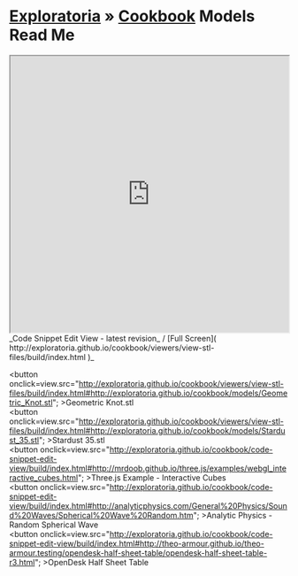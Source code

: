 [Exploratoria]( http://exploratoria.github.io ) &raquo; [Cookbook]( http://exploratoria.github.io/cookbook/ )
Models Read Me
===


<iframe id=view src="http://exploratoria.github.io/cookbook/viewers/view-stl-files/build/index.html" width=100% height=500px ></iframe>  
_Code Snippet Edit View - latest revision_ / [Full Screen]( http://exploratoria.github.io/cookbook/viewers/view-stl-files/build/index.html )_

<button onclick=view.src="http://exploratoria.github.io/cookbook/viewers/view-stl-files/build/index.html#http://exploratoria.github.io/cookbook/models/Geometric_Knot.stl"; >Geometric Knot.stl</button>  
<button onclick=view.src="http://exploratoria.github.io/cookbook/viewers/view-stl-files/build/index.html#http://exploratoria.github.io/cookbook/models/Stardust_35.stl"; >Stardust 35.stl</button>  
<button onclick=view.src="http://exploratoria.github.io/cookbook/code-snippet-edit-view/build/index.html#http://mrdoob.github.io/three.js/examples/webgl_interactive_cubes.html"; >Three.js Example - Interactive Cubes</button>  
<button onclick=view.src="http://exploratoria.github.io/cookbook/code-snippet-edit-view/build/index.html#http://analyticphysics.com/General%20Physics/Sound%20Waves/Spherical%20Wave%20Random.htm"; >Analytic Physics - Random Spherical Wave</button>  
<button onclick=view.src="http://exploratoria.github.io/cookbook/code-snippet-edit-view/build/index.html#http://theo-armour.github.io/theo-armour.testing/opendesk-half-sheet-table/opendesk-half-sheet-table-r3.html"; >OpenDesk Half Sheet Table</button>
